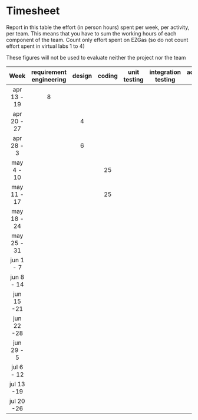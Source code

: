 # Timesheet

Report in this table the effort (in person hours) spent per week, per activity, per team. 
This means that you have to sum the working hours of each component of the team.
Count only effort spent on EZGas (so do not count effort spent in virtual labs 1 to 4)

These figures will not be used to evaluate neither the project nor the team

| Week | requirement engineering | design | coding | unit testing | integration testing | acceptance testing | management | git maven |
|:-----------:|:--------:|:-----------:|:-----------:|:----------:|:------------:|:---------------:|:-------------:|:--------------:|
| apr 13 - 19| 8 | | | | | | | | 
| apr 20 - 27| | 4| | | | | | | 
| apr 28 - 3 | | 6| | | | | | | 
| may 4 - 10 | | |25 | | | | | | 
| may 11 - 17| | |25 | | | | | | 
| may 18 - 24| | | | | | | | | 
| may 25 - 31| | | | | | | | | 
| jun 1 -  7 | | | | | | | | | 
| jun 8 - 14 | | | | | | | | | 
| jun 15 -21 | | | | | | | | | 
| jun 22 -28 | | | | | | | | | 
| jun 29 - 5 | | | | | | | | | 
| jul 6 - 12 | | | | | | | | | 
| jul 13 -19 | | | | | | | | |
| jul 20 -26 | | | | | | | | |
